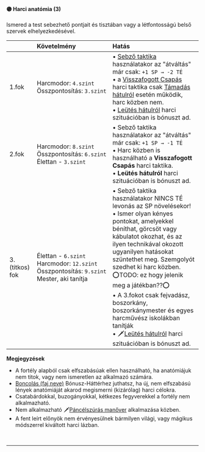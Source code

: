 #### 🟣 Harci anatómia (3)

Ismered a test sebezhető pontjait és tisztában vagy a létfontosságú belső szervek elhelyezkedésével.

|                | Követelmény                                                                                                                                                                             | Hatás                                                                                                                                                                                                                                                                                                                                                                                                                                                                                                                                                                 |
|:-------------- |:--------------------------------------------------------------------------------------------------------------------------------------------------------------------------------------- |:--------------------------------------------------------------------------------------------------------------------------------------------------------------------------------------------------------------------------------------------------------------------------------------------------------------------------------------------------------------------------------------------------------------------------------------------------------------------------------------------------------------------------------------------------------------------- |
| 1.fok          | Harcmodor:&nbsp;`4.szint`<br />Összpontosítás:&nbsp;`3.szint`                                                                                          | • [Sebző taktika](../065_02_harci_taktikak.md#sebz%C5%91-taktika) használatakor az "átváltás" már csak:  `+1 SP → -2 TÉ`<br />• a [Visszafogott Csapás](065_02_harci_taktikak.md#visszafogott-csap%C3%A1s--harc-az-ellenf%C3%A9l-elfog%C3%A1s%C3%A1%C3%A9rt) harci taktika csak [Támadás hátulról](065_01_harci_helyzetek.md#támadás-hátulról) esetén működik, harc közben nem.<br />• [Leütés hátulról](065_02_harci_taktikak.md#le%C3%BCt%C3%A9s-h%C3%A1tulr%C3%B3l-fejretark%C3%B3ra) harci szituációban is bónuszt ad.                                                                                        |
| 2.fok          | Harcmodor:&nbsp;`8.szint`<br />Összpontosítás:&nbsp;`6.szint`<br />Élettan&nbsp;-&nbsp;`3.szint`                                                      | • Sebző taktika használatakor az "átváltás" már csak:  `+1 SP → -1 TÉ`<br />• Harc közben is használható a **Visszafogott Csapás** harci taktika.<br />• **Leütés hátulról** harci szituációban is bónuszt ad.                                                                                                                                                                   |
| 3.(titkos) fok | Élettan&nbsp;-&nbsp;`6.szint`<br />Harcmodor:&nbsp;`12.szint`<br />Összpontosítás:&nbsp;`9.szint`<br />Mester, aki tanítja | • Sebző taktika használatakor NINCS TÉ levonás az SP növelésekor!<br />• Ismer olyan kényes pontokat, amelyekkel béníthat, görcsöt vagy kábulatot okozhat, és az ilyen technikával okozott ugyanilyen hatásokat szüntethet meg. Szemgolyót szedhet ki harc közben.<br />⭕TODO: ez hogy jelenik meg a játékban??⭕<br />• A 3.fokot csak fejvadász, boszorkány, boszorkánymester és egyes harcművész iskolákban tanítják<br />• 🗡️[Leütés hátulról](065_02_harci_taktikak.md#le%C3%BCt%C3%A9s-h%C3%A1tulr%C3%B3l-fejretark%C3%B3ra) harci szituációban is bónuszt ad. |

**Megjegyzések**

- A fortély alapból csak elfszabásúak ellen használható, ha anatómiájuk nem titok, vagy nem ismeretlen az alkalmazó számára.
- [Boncolás (faj neve)](../042_bonusz_hatterek.md#-boncol%C3%A1s-faj-neve) Bónusz-Háttérhez juthatsz, ha új, nem elfszabású lények anatómiáját akarod megismerni (kizárólag) harci célokra.
- Csatabárdokkal, buzogányokkal, kétkezes fegyverekkel a fortély nem alkalmazható.
- Nem alkalmazható 🗡️[Páncélszúrás manőver](065_05_manoverek.md#%EF%B8%8Fp%C3%A1nc%C3%A9lsz%C3%BAr%C3%A1s) alkalmazása közben.
- A fent leírt előnyök nem érvényesülnek bármilyen világi, vagy mágikus módszerrel kiváltott harci lázban.

<br />

---
